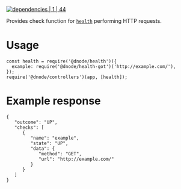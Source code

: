 [![dependencies | 1 | 44](https://img.shields.io/badge/dependencies-1%20|%2044-blue.svg)](DEPENDENCIES.md)

Provides check function for [`health`](http://npmjs.com/@dnode/health) performing HTTP requests.

# Usage

```
const health = require('@dnode/health')({
  example: require('@dnode/health-got')('http://example.com/'),
});
require('@dnode/controllers')(app, [health]);
```

# Example response

```
{
   "outcome": "UP",
   "checks": [
      {
         "name": "example",
         "state": "UP",
         "data": {
            "method": "GET",
            "url": "http://example.com/"
         }
      }
   ]
}
```
